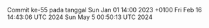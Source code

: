 Commit ke-55 pada tanggal Sun Jan 01 14:00 2023 +0100
Fri Feb 16 14:43:06 UTC 2024
Sun May  5 00:50:13 UTC 2024
